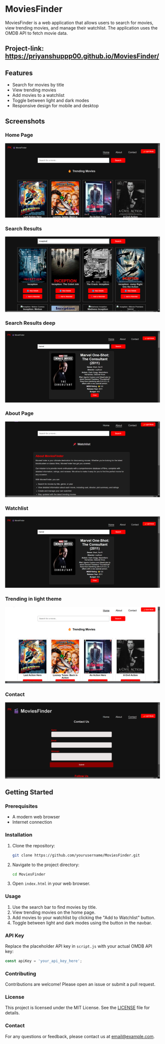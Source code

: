 # MoviesFinder

MoviesFinder is a web application that allows users to search for movies, view trending movies, and manage their watchlist. The application uses the OMDB API to fetch movie data.
## Project-link: https://priyanshuppp00.github.io/MoviesFinder/
## Features

- Search for movies by title
- View trending movies
- Add movies to a watchlist
- Toggle between light and dark modes
- Responsive design for mobile and desktop

## Screenshots

### Home Page
![Home Page](./project%20ss/Screenshot%20(82).png)

### Search Results
![Search Results](./project%20ss/Screenshot%20(83).png) 

### Search Results deep
![Search Results](./project%20ss/Screenshot%20(93).png)

### About Page
![About Page](./project%20ss/Screenshot%20(84).png)

### Watchlist
![Watchlist](./project%20ss/Screenshot%20(93).png)

### Trending in light theme
![Trending](./project%20ss/Screenshot%20(90).png)

### Contact
![Contact](./project%20ss/Screenshot%20(87).png)

## Getting Started

### Prerequisites

- A modern web browser
- Internet connection

### Installation

1. Clone the repository:
   ```bash
   git clone https://github.com/yourusername/MoviesFinder.git
   ```
2. Navigate to the project directory:
   ```bash
   cd MoviesFinder
   ```
3. Open `index.html` in your web browser.

### Usage

1. Use the search bar to find movies by title.
2. View trending movies on the home page.
3. Add movies to your watchlist by clicking the "Add to Watchlist" button.
4. Toggle between light and dark modes using the button in the navbar.

### API Key

Replace the placeholder API key in `script.js` with your actual OMDB API key:
```javascript
const apiKey = 'your_api_key_here';
```

### Contributing

Contributions are welcome! Please open an issue or submit a pull request.

### License

This project is licensed under the MIT License. See the [LICENSE](LICENSE) file for details.

### Contact

For any questions or feedback, please contact us at [email@example.com](mailto:priyanshu00@gmail.com).
